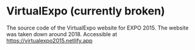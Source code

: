 # VirtualExpo (currently broken)
The source code of the VirtualExpo website for EXPO 2015.
The website was taken down around 2018.
Accessible at https://virtualexpo2015.netlify.app
